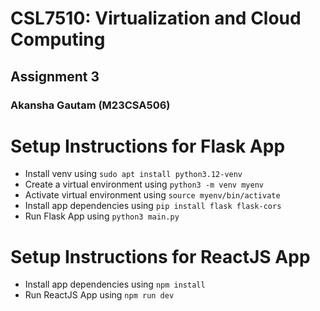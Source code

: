 # CSL7510: Virtualization and Cloud Computing
## Assignment 3
### Akansha Gautam (M23CSA506)


# Setup Instructions for Flask App
- Install venv using `sudo apt install python3.12-venv`
- Create a virtual environment using `python3 -m venv myenv`
- Activate virtual environment using `source myenv/bin/activate`
- Install app dependencies using `pip install flask flask-cors`
- Run Flask App using `python3 main.py`

# Setup Instructions for ReactJS App
- Install app dependencies using `npm install`
- Run ReactJS App using `npm run dev`
